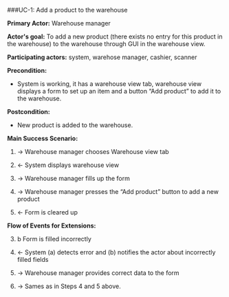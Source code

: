 ###UC-1: Add a product to the warehouse

**Primary Actor:** Warehouse manager

**Actor's goal:** To add a new product (there exists no entry for this product in the warehouse) to the warehouse through GUI in the warehouse view.

**Participating actors:** system, warehose manager, cashier, scanner

**Precondition:** 
- System is working, it has a warehouse view tab, warehouse view displays a form to set up an item and a button “Add product” to add it to the warehouse. 

**Postcondition:** 
- New product is added to the warehouse.

**Main Success Scenario:** 

1. → Warehouse manager chooses Warehouse view tab

2. ← System displays warehouse view

3. → Warehouse manager fills up the form

4. → Warehouse manager presses the “Add product” button to  add a new product

5. ← Form is cleared up

**Flow of Events for Extensions:**

3. b Form is filled incorrectly
  
  1. ← System (a) detects error and (b) notifies the actor about incorrectly filled fields 
  
  2. → Warehouse manager provides correct data to the form
  
  3. → Sames as in Steps 4 and 5 above.
